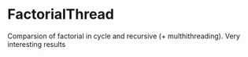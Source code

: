 # FactorialThread
Comparsion of factorial in cycle and recursive (+ multhithreading). Very interesting results
